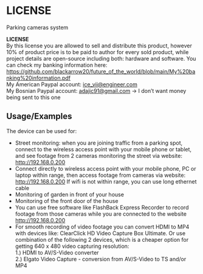 # LICENSE
Parking cameras system  

**LICENSE**  
By this license you are allowed to sell and distribute this product, however 10% of product price is to be paid to author for every sold product, while project details are open-source including both: hardware and software. You can check my banking information here:  
https://github.com/blackarrow20/future_of_the_world/blob/main/My%20banking%20information.pdf  
My American Paypal account: ice_vii@engineer.com  
My Bosnian Paypal account: adajic91@gmail.com -> I don’t want money being sent to this one  

## Usage/Examples  

The device can be used for:
-	Street monitoring: when you are joining traffic from a parking spot, connect to the wireless access point with your mobile phone or tablet, and see footage from 2 cameras monitoring the street via website: http://192.168.0.200  
-	Connect directly to wireless access point with your mobile phone, PC or laptop within range, then access footage from cameras via website: http://192.168.0.200 If wifi is not within range, you can use long ethernet cable  
-	Monitoring of garden in front of your house  
-	Monitoring of the front door of the house  
-	You can use free software like FlashBack Express Recorder to record footage from those cameras while you are connected to the website http://192.168.0.200  
-	For smooth recording of video footage you can convert HDMI to MP4 with devices like: ClearClick HD Video Capture Box Ultimate. Or use combination of the following 2 devices, which is a cheaper option for getting 640 x 480 video capturing resolution:  
1.) HDMI to AV/S-Video converter  
2.) Elgato Video Capture - conversion from AV/S-Video to TS and/or MP4  